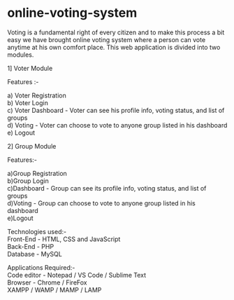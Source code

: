 # online-voting-system

Voting is a fundamental right of every citizen and to make this process a bit easy we have brought online voting system where a person can vote anytime at his own comfort place. This web application is divided into two modules.

1] Voter Module

   Features :-
   
   a) Voter Registration  
   b) Voter Login  
   c) Voter Dashboard - Voter can see his profile info, voting status, and list of groups  
   d) Voting - Voter can choose to vote to anyone group listed in his dashboard  
   e) Logout
   
2] Group Module

   Features:-
   
   a)Group Registration  
   b)Group Login  
   c)Dashboard - Group can see its profile info, voting status, and list of groups  
   d)Voting - Group can choose to vote to anyone group listed in his dashboard  
   e)Logout
   
Technologies used:-  
Front-End - HTML, CSS and JavaScript  
Back-End - PHP  
Database - MySQL  

Applications Required:-  
Code editor - Notepad / VS Code / Sublime Text  
Browser - Chrome / FireFox  
XAMPP / WAMP / MAMP / LAMP  
